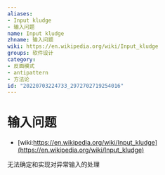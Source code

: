 ```yaml
---
aliases:
- Input kludge
- 输入问题
name: Input kludge
zhname: 输入问题
wiki: https://en.wikipedia.org/wiki/Input_kludge
groups: 软件设计
category:
- 反面模式
- antipattern
- 方法论
id: "20220703224733_2972702719254016"
---
```


# 输入问题

* [wiki:https://en.wikipedia.org/wiki/Input_kludge](https://en.wikipedia.org/wiki/Input_kludge)

无法确定和实现对异常输入的处理

